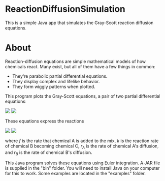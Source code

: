 # ReactionDiffusionSimulation
 This is a simple Java app that simulates the Gray-Scott reaction diffusion equations.

# About
 Reaction-diffusion equations are simple mathematical models of how chemicals react. Many
 exist, but all of them have a few things in common:
 - They're parabolic partial differential equations.
 - They display complex and lifelike behavior.
 - They form wiggly patterns when plotted.

 This program plots the Gray-Scott equations, a pair of two partial differential equations:

 <img src="https://latex.codecogs.com/svg.latex?\partial_t%20A%20=%20r_A%20\nabla^2%20A%20-%20AB^2%20+%20f(1-A)" />

 <img src="https://latex.codecogs.com/svg.latex?\partial_t%20B%20=%20r_B%20\nabla^2%20B%20+%20AB^2%20-%20(f+k)B" />

 These equations express the reactions

 <img src="https://latex.codecogs.com/svg.latex?A+2B\to3B" />

 <img src="https://latex.codecogs.com/svg.latex?B\to%20C" />

 where *f* is the rate that chemical A is added to the mix, *k* is the reaction rate of chemical B becoming chemical C, <i>r<sub>A</sub></i> is the rate of chemical A's diffusion, and <i>r<sub>B</sub></i> is the rate of chemical B's diffusion.

 This Java program solves these equations using Euler integration. A JAR file is supplied in the "bin" folder. You will need to install Java on your computer for this to work. Some examples are located in the "examples" folder.